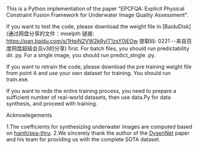This is a Python implementation of the paper "EPCFQA: Explicit Physical Constraint Fusion Framework for Underwater Image Quality Assessment".

If you want to test the code, please download the weight file in [BaiduDisk](通过网盘分享的文件：moelpth
链接: https://pan.baidu.com/s/1HpiN2VW2kRylT1zsY0jEOw 提取码: 0221 
--来自百度网盘超级会员v3的分享) first.
For batch files, you should run predictability dir. py.
For a single image, you should run predict_stngle. py.

If you want to retrain the code, please download the pre training weight file from point A and use your own dataset for training. You should run train.exe.

If you want to redo the entire training process, you need to prepare a sufficient number of real-world datasets, then use data.Py for data synthesis, and proceed with training.

Acknowlegements

1.The coefficients for synthesizing underwater images are computed based on [hainh/sea-thru](https://github.com/hainh/sea-thru).
2.We sincerely thank the author of the [DysenNet](https://ieeexplore.ieee.org/abstract/document/10852362) paper and his team for providing us with the complete SOTA dataset.
